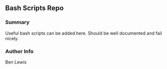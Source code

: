 ## Bash Scripts Repo

### Summary

Useful bash scripts can be added here. Should be well documented and fail nicely.


### Author Info

Ben Lewis
